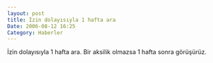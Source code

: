 ```yaml
---
layout: post
title: İzin dolayısıyla 1 hafta ara
Date: 2006-08-12 16:25
Category: Haberler
---
```


İzin dolayısıyla 1 hafta ara. Bir aksilik olmazsa 1 hafta sonra
görüşürüz.
